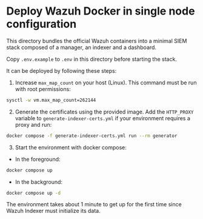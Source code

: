 # Deploy Wazuh Docker in single node configuration

This directory bundles the official Wazuh containers into a minimal SIEM stack composed of a manager, an indexer and a dashboard.

Copy `.env.example` to `.env` in this directory before starting the stack.

It can be deployed by following these steps:

1) Increase `max_map_count` on your host (Linux). This command must be run with root permissions:
```bash
sysctl -w vm.max_map_count=262144
```
2) Generate the certificates using the provided image. Add the `HTTP_PROXY` variable to `generate-indexer-certs.yml` if your environment requires a proxy and run:
```bash
docker compose -f generate-indexer-certs.yml run --rm generator
```
3) Start the environment with docker compose:

- In the foreground:
```bash
docker compose up
```
- In the background:
```bash
docker compose up -d
```

The environment takes about 1 minute to get up for the first time since Wazuh Indexer must initialize its data.
